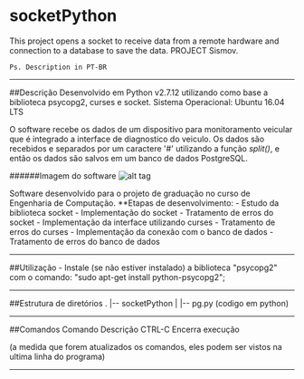 # socketPython
This project opens a socket to receive data from a remote hardware and connection to a database to save the data. PROJECT Sismov. 

    Ps. Description in PT-BR
------------------------------------------------------------------------
##Descrição
Desenvolvido em Python v2.7.12 utilizando como base a biblioteca psycopg2, curses e socket.
Sistema Operacional: Ubuntu 16.04 LTS 

O software recebe os dados de um dispositivo para monitoramento veicular que é integrado a interface de diagnostico do veiculo. Os dados são recebidos e separados por um caractere '#' utilizando a função _split()_, e então os dados são salvos em um banco de dados PostgreSQL.  

######Imagem do software 
![alt tag](https://cloud.githubusercontent.com/assets/15522193/18116163/67d47fc0-6f13-11e6-9593-f91dd9bb03bc.png)

Software desenvolvido para o projeto de graduação no curso de Engenharia de Computação.
    	**Etapas de desenvolvimento:
    		- Estudo da biblioteca socket
    		- Implementação do socket
    		- Tratamento de erros do socket
    		- Implementação da interface utilizando curses
    		- Tratamento de erros do curses
    		- Implementação da conexão com o banco de dados
            - Tratamento de erros do banco de dados
        
------------------------------------------------------------------------	
##Utilização
        - Instale (se não estiver instalado) a biblioteca "psycopg2" com o comando: "sudo apt-get install python-psycopg2";
        
------------------------------------------------------------------------		
##Estrutura de diretórios
	.
	|-- socketPython
	|	|-- pg.py (codigo em python)
	
------------------------------------------------------------------------
##Comandos
	Comando			Descrição
    CTRL-C          Encerra execução

(a medida que forem atualizados os comandos, eles podem ser vistos na ultima linha do programa)

-------------------------------------------------------------------------
